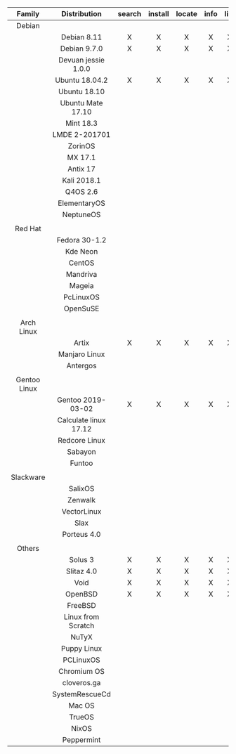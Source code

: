 
|**Family**|**Distribution**|**search**|**install**|**locate**|**info**|**list**|**update**|**remove**|**version**|
|:--------:|:--------------:|:--------:|:---------:|:--------:|:------:|:------:|:--------:|:--------:|:---------:|
|Debian    | | | | | | | |                                                                                  |  |
|         |Debian 8.11      |    X     |      X    |    X     |    X   |   X    |    X     |     X    |           |
|         |Debian 9.7.0     |    X     |      X    |    X     |    X   |   X    |    X     |     X    |     X     |
|         |Devuan jessie 1.0.0| | | | | | |                                                                     |  |
|         |Ubuntu 18.04.2|         X|         X|         X|         X|         X|         X|        X           |  |
|         |Ubuntu 18.10| | | | | | |                                                                            |  |
|         |Ubuntu Mate 17.10| | | | | | |                                                                       |  |
|         |Mint 18.3| | | | | | |                                                                               |  |
|         |LMDE 2-201701| | | | | | |                                                                           |  |
|         |ZorinOS| | | | | | |                                                                                 |  |
|         |MX  17.1| | | | | | |                                                                                |  |
|         |Antix 17| | | | | | |                                                                                |  |
|         |Kali 2018.1| | | | | | |                                                                             |  |
|         |Q4OS 2.6| | | | | | |                                                                                |  |
|         |ElementaryOS | | | | | | |                                                                           |  |
|         |NeptuneOS| | | | | | |                                                                               |  |
|         | | | | | | | |                                                                                       |  |
|Red Hat | | | | | | | |                                                                                |  |
|         |Fedora 30-1.2| | | | | | |                                                                           |  |
|         |Kde Neon| | | | | | |                                                                                |  |
|         |CentOS | | | | | | |                                                                                 |  |
|         |Mandriva | | | | | | |                                                                               |  |
|         |Mageia | | | | | | |                                                                                 |  |
|         |PcLinuxOS | | | | | | |                                                                              |  |
|         |OpenSuSE | | | | | | |                                                                               |  |
| | | | | | | | |                                                                                       |  |
|Arch Linux | | | | | | | |                                                                             |  |
|         |Artix|         X|         X|         X|         X|         X|         X|                  X         |         X|
|         |Manjaro Linux| | | | | | |                                                                           |  |
|         |Antergos | | | | | | |                                                                               |  |
| | | | | | | | |                                                                                       |  |
|Gentoo Linux| | | | | | | |                                                                            |  |
|         |Gentoo 2019-03-02|         X|         X|         X|         X|         X|         X|           X        |  |
|         |Calculate linux 17.12| | | | | | |                                                                   |  |
|         |Redcore Linux| | | | | | |                                                                           |  |
|         |Sabayon | | | | | | |                                                                                |  |
|         |Funtoo| | | | | | |                                                                          |  |
| | | | | | | | |                                                                                       |  |
|Slackware| | | | | | | |                                                                               |  |
|         |SalixOS| | | | | | |                                                                                 |  |
|         |Zenwalk| | | | | | |                                                                                 |  |
|         |VectorLinux| | | | | | |                                                                             |  |
|         |Slax  | | | | | | |                                                                                  |  |
|         |Porteus  4.0| | | | | | |                                                                            |  |
| | | | | | | | |                                                                                       |  |
|Others | | | | | | | |                                                                     |  |
|         |Solus 3|         X|         X|         X|         X|         X|         X|                  X |         X|
|         |Slitaz 4.0|         X|         X|         X|         X|         X|         X|        X         |         X|
|         |Void|         X|         X|         X|         X|         X|         X|                  X             |         X|
|         |OpenBSD|         X|         X|         X|         X|         X|         X|       X |  |
|         |FreeBSD| | | | | | |                                                                                 |  |
|         |Linux from Scratch| | | | | | |                                                                      |  |
|          |NuTyX| | | | | | |                                                                                   |  |
|         |Puppy Linux| | | | | | |                                                                             |  |
|          |PCLinuxOS | | | | | | |                                                                              |  |
|         |Chromium OS | | | | | | |                                                                            |  |
|         |cloveros.ga| | | | | | |                                                                             |  |
|         |SystemRescueCd | | | | | | |                                                                         |  |
|         |Mac OS| | | | | | |                                                                                  |  |
|         |TrueOS| | | | | | |                                                                                  |  |
|         |NixOS| | | | | | |                                                                                   |  |
|         |Peppermint| | | | | | |                                                                              |  |
